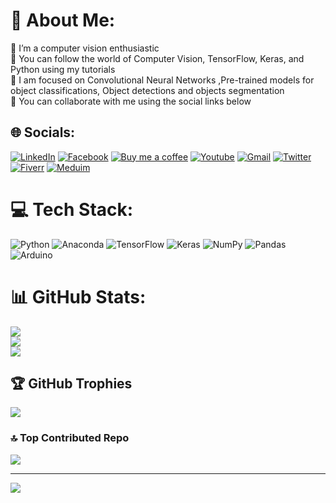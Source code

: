 # 💫 About Me:
🔭 I’m a computer vision enthusiastic<br>🌱 You can follow the world of Computer Vision, TensorFlow, Keras, and Python using  my tutorials <br>💬 I am focused on Convolutional Neural Networks ,Pre-trained models for object classifications, Object detections and objects segmentation <br>👯 You can collaborate with me using the social links below<br>


## 🌐 Socials:
[![LinkedIn](https://img.shields.io/badge/LinkedIn-3670A0.svg?logo=linkedin&logoColor=white)](https://www.linkedin.com/in/eran-feit-9463ba75/) [![Facebook](https://img.shields.io/badge/Facebook-%2344A833.svg?logo=Facebook&logoColor=white)](https://www.facebook.com/groups/3080601358933585) [![Buy me a coffee](https://img.shields.io/badge/BuyMeACoffee-005571.svg?logo=Buymeacoffee&logoColor=white)](https://ko-fi.com/eranfeit) [![Youtube](https://img.shields.io/badge/Youtube-%23D00000.svg?logo=Youtube&logoColor=white)](youtube.com/@eranfeit?sub_confirmation=1) [![Gmail](https://img.shields.io/badge/Gmail-%23EE4C2C.svg?logo=Gmail&logoColor=white)](mailto:feitgemel@gmail.com) [![Twitter](https://img.shields.io/badge/Twitter-%23FF6F00.svg?logo=Twitter&logoColor=white)](https://twitter.com/eran_feit) [![Fiverr](https://img.shields.io/badge/Fiverr-00979D.svg?logo=Fiverr&logoColor=white)](https://www.fiverr.com/s/mB3Pbb) [![Meduim](https://img.shields.io/badge/Medium-FCC624.svg?logo=Medium&logoColor=white)](https://medium.com/@feitgemel)


# 💻 Tech Stack:
![Python](https://img.shields.io/badge/python-3670A0?style=for-the-badge&logo=python&logoColor=ffdd54) ![Anaconda](https://img.shields.io/badge/Anaconda-%2344A833.svg?style=for-the-badge&logo=anaconda&logoColor=white) ![TensorFlow](https://img.shields.io/badge/TensorFlow-%23FF6F00.svg?style=for-the-badge&logo=TensorFlow&logoColor=white) ![Keras](https://img.shields.io/badge/Keras-%23D00000.svg?style=for-the-badge&logo=Keras&logoColor=white) ![NumPy](https://img.shields.io/badge/numpy-%23013243.svg?style=for-the-badge&logo=numpy&logoColor=white) ![Pandas](https://img.shields.io/badge/pandas-%23150458.svg?style=for-the-badge&logo=pandas&logoColor=white) ![Arduino](https://img.shields.io/badge/-Arduino-00979D?style=for-the-badge&logo=Arduino&logoColor=white)
# 📊 GitHub Stats:
![](https://github-readme-stats.vercel.app/api?username=feitgemel&theme=dark&hide_border=false&include_all_commits=false&count_private=true)<br/>
![](https://github-readme-streak-stats.herokuapp.com/?user=feitgemel&theme=dark&hide_border=false)<br/>
![](https://github-readme-stats.vercel.app/api/top-langs/?username=feitgemel&theme=dark&hide_border=false&include_all_commits=true&count_private=true&layout=compact)

## 🏆 GitHub Trophies
![](https://github-profile-trophy.vercel.app/?username=feitgemel&theme=flat&no-frame=false&no-bg=false&margin-w=4)

### 🔝 Top Contributed Repo
![](https://github-contributor-stats.vercel.app/api?username=feitgemel&limit=5&theme=algolia&combine_all_yearly_contributions=true)

---
[![](https://visitcount.itsvg.in/api?id=feitgemel&icon=0&color=0)](https://visitcount.itsvg.in)

<!-- Proudly created with GPRM ( https://gprm.itsvg.in ) -->
